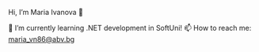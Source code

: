   Hi, I’m Maria Ivanova 👋 


🌱 I’m currently learning .NET development in SoftUni!
📫 How to reach me: maria_vn86@abv.bg
